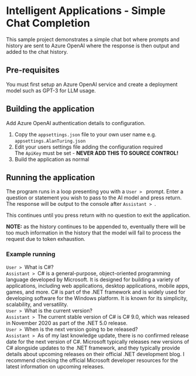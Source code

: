 # Intelligent Applications - Simple Chat Completion

This sample project demonstrates a simple chat bot where prompts and history are sent to Azure OpenAI where the response is then output and added to the chat history.

## Pre-requisites

You must first setup an Azure OpenAI service and create a deployment model such as GPT-3 for LLM usage.

## Building the application

Add Azure OpenAI authentication details to configuration.
1. Copy the `appsettings.json` file to your own user name e.g. `appsettings.AlanTuring.json`
1. Edit your users settings file adding the configuration required<br/>
The `ApiKey` must be set - **NEVER ADD THIS TO SOURCE CONTROL!**
1. Build the application as normal
 
## Running the application

The program runs in a loop presenting you with a `User > ` prompt.
Enter a question or statement you wish to pass to the AI model and press return.<br/>
The response will be output to the console after `Assistant > `.

This continues until you press return with no question to exit the application.

**NOTE:** as the history continues to be appended to, eventually there will be too much information in the history that the model will fail to process the request due to token exhaustion.

### Example running

`User > `What is C#?<br/>
`Assistant > `C# is a general-purpose, object-oriented programming language developed by Microsoft. It is designed for building a variety of applications, including web applications, desktop applications, mobile apps, games, and more. C# is part of the .NET framework and is widely used for developing software for the Windows platform. It is known for its simplicity, scalability, and versatility.<br/>
`User > `What is the current version?<br/>
`Assistant > `The current stable version of C# is C# 9.0, which was released in November 2020 as part of the .NET 5.0 release.<br/>
`User > `When is the next version going to be released?<br/>
`Assistant > `As of my last knowledge update, there is no confirmed release date for the next version of C#. Microsoft typically releases new versions of C# alongside updates to the .NET framework, and they typically provide details about upcoming releases on their official .NET development blog. I recommend checking the official Microsoft developer resources for the latest information on upcoming releases.
